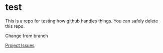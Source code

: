 # test
This is a repo for testing how github handles things. You can safely delete this repo.


Change from branch

[Project Issues](../../issues)
